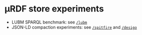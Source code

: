 # µRDF store experiments

 - LUBM SPARQL benchmark: see [`/lubm`](lubm)
 - JSON-LD compaction experiments: see [`/spitfire`](spitfire) and [`/desigo`](desigo)